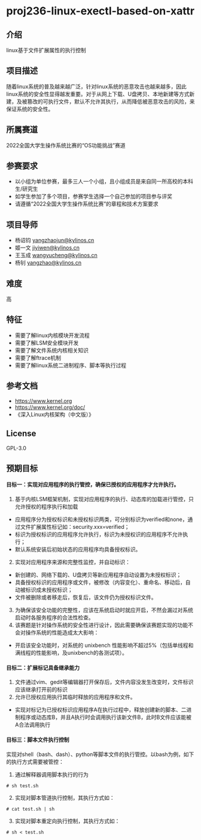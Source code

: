 # proj236-linux-exectl-based-on-xattr


## 介绍
linux基于文件扩展属性的执行控制

## 项目描述
随着linux系统的普及越来越广泛，针对linux系统的恶意攻击也越来越多，因此linux系统的安全性显得越发重要。对于从网上下载、U盘拷贝、本地新建等方式新建，及被篡改的可执行文件，默认不允许其执行，从而降低被恶意攻击的风险，来保证系统的安全性。

## 所属赛道
2022全国大学生操作系统比赛的“OS功能挑战”赛道

## 参赛要求
- 以小组为单位参赛，最多三人一个小组，且小组成员是来自同一所高校的本科生/研究生
- 如学生参加了多个项目，参赛学生选择一个自己参加的项目参与评奖
- 请遵循“2022全国大学生操作系统比赛”的章程和技术方案要求

## 项目导师
- 杨诏钧 yangzhaojun@kylinos.cn
- 姬一文 jiyiwen@kylinos.cn
- 王玉成 wangyucheng@kylinos.cn
- 杨钊 yangzhao@kylinos.cn

## 难度
高

## 特征
- 需要了解linux内核模块开发流程
- 需要了解LSM安全模块开发
- 需要了解文件系统内核相关知识
- 需要了解ftrace机制
- 需要了解linux系统二进制程序、脚本等执行过程

## 参考文档
- https://www.kernel.org
- https://www.kernel.org/doc/
- 《深入Linux内核架构（中文版）》

## License
GPL-3.0

## 预期目标

#### 目标一：实现对应用程序的执行管控，确保已授权的应用程序才允许执行。
1. 基于内核LSM框架机制，实现对应用程序的执行、动态库的加载进行管控，只允许授权的程序执行和加载
- 应用程序分为授权标识和未授权标识两类，可分别标识为verified和none，通过文件扩展属性标记如：security.xxx=verified；
- 标识为授权标识的应用程序允许执行，标识为未授权识的应用程序不允许执行；
- 默认系统安装后初始状态的应用程序均具备授权标识。
2. 实现对应用程序来源和完整性监控，并自动标识：
- 新创建的、网络下载的、U盘拷贝等新应用程序自动设置为未授权标识；
- 具备授权标识的应用程序或文件，被修改（内容变化）、重命名、移动后，自动被标识成未授权标识；
- 文件被删除或者移走后，恢复后，该文件仍为授权标识文件。
3. 为确保该安全功能的完整性，应该在系统启动时就应开启，不然会漏过对系统启动时各服务程序的合法性检查。
4. 该赛题是针对操作系统的安全性进行设计，因此需要确保该赛题实现的功能不会对操作系统的性能造成太大影响：
- 开启该安全功能时，对系统的 unixbench 性能影响不超过5%（包括单线程和满线程的性能影响，及unixbench的各测试项）。
	
#### 目标二：扩展标记具备继承能力
1. 文件通过vim、gedit等编辑器打开保存后，文件内容没发生改变时，文件标识应该继承打开前的标识
2. 允许已授权应用执行其临时释放的应用程序和文件。
- 实现对标记为已授权标识应用程序A在执行过程中，释放创建新的脚本、二进制程序或动态库B，并且A执行时会调用执行该新文件B，此时B文件应该能被A合法调用执行

#### 目标三：脚本文件执行控制
实现对shell（bash、dash）、python等脚本文件的执行管控。以bash为例，如下的执行方式需要被管控：
1. 通过解释器调用脚本执行的行为
```
# sh test.sh
```
2. 实现对脚本管道执行控制，其执行方式如：
```
# cat test.sh | sh
```
3. 实现对脚本重定向执行控制，其执行方式如：
```
# sh < test.sh
```
